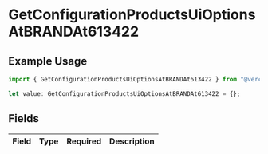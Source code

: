 # GetConfigurationProductsUiOptionsAtBRANDAt613422

## Example Usage

```typescript
import { GetConfigurationProductsUiOptionsAtBRANDAt613422 } from "@vercel/sdk/models/getconfigurationproductsop.js";

let value: GetConfigurationProductsUiOptionsAtBRANDAt613422 = {};
```

## Fields

| Field       | Type        | Required    | Description |
| ----------- | ----------- | ----------- | ----------- |